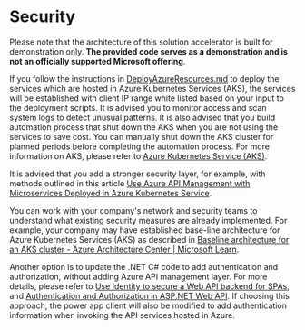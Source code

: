 # Security
Please note that the architecture of this solution accelerator is built for demonstration only. **The provided code serves as a demonstration and is not an officially supported Microsoft offering**. 

If you follow the instructions in [DeployAzureResources.md](../DeployAzureResources.md) to deploy the services which are hosted in Azure Kubernetes Services (AKS), the services will be established with client IP range white listed based on your input to the deployment scripts.  It is advised you to monitor access and scan system logs to detect unusual patterns. It is also advised that you build  automation process that shut down the AKS when you are not using the services to save cost. You can manually shut down the AKS cluster for planned periods before completing the automation process.  For more information on AKS, please refer to [Azure Kubernetes Service (AKS)](https://learn.microsoft.com/en-us/azure/aks/).

It is advised that you add a stronger security layer, for example, with methods outlined in this article [Use Azure API Management with Microservices Deployed in Azure Kubernetes Service](https://learn.microsoft.com/en-us/azure/api-management/api-management-kubernetes#kubernetes-services-and-apis).  

You can work with your company's network and security teams to understand what existing security measures are already implemented. For example, your company may have established base-line architecture for Azure Kubernetes Services (AKS) as described in [Baseline architecture for an AKS cluster - Azure Architecture Center | Microsoft Learn](https://learn.microsoft.com/en-us/azure/architecture/reference-architectures/containers/aks/baseline-aks?toc=%2Fazure%2Faks%2Ftoc.json&bc=%2Fazure%2Faks%2Fbreadcrumb%2Ftoc.json).  

Another option is to update the .NET C# code to add authentication and authorization, without adding Azure API management layer.  For more details, please refer to [Use Identity to secure a Web API backend for SPAs](https://learn.microsoft.com/en-us/aspnet/core/security/authentication/identity-api-authorization?view=aspnetcore-9.0), and [Authentication and Authorization in ASP.NET Web API](https://learn.microsoft.com/en-us/aspnet/web-api/overview/security/authentication-and-authorization-in-aspnet-web-api). If choosing this approach, the power app client will also be modified to add authentication information when invoking the API services hosted in Azure.  

